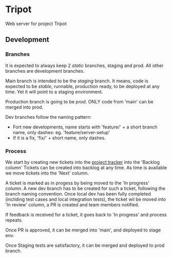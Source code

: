 # Tripot
Web server for project Tripot


## Development

### Branches
It is expected to always keep 2 _static_ branches, staging and prod.
All other branches are development branches.

Main branch is intended to be the *staging* branch. It means, code is expected to be *stable*, runnable, production ready, to be deployed at any time. Yet it will point to a staging environment.

Production branch is going to be *prod*. ONLY code from 'main' can be merged into prod.

Dev branches follow the naming pattern:

* Fort new developments, name starts with 'feature/' + a short branch name, only dashes: eg. 'feature/server-setup' 
* If it is a fix, 'fix/' + short name, only dashes.

### Process
We start by creating new tickets into the [project tracker](https://github.com/orgs/banquiapp/projects/1/views/1) into the 'Backlog column' Tickets can be created into backlog at any time. As time is available we move tickets into the 'Next' column. 

A ticket is marked as in progess by being moved to the 'In progress' column. A new dev branch has to be created for such a ticket, following the branch naming convention. Once local dev has been fully completed (incliding test cases and local integration tests), the ticket wil be moved into 'In review' column, a PR is created and team members notified.

If feedback is received for a ticket, it goes back to 'In progress' and process repeats.

Once PR is approved, it can be merged into 'main', and deployed to stage env.

Once Staging tests are satisfactory, it can be merged and deployed to prod branch.